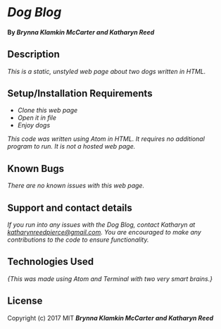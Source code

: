 # _Dog Blog_

#### By **_Brynna Klamkin McCarter and Katharyn Reed_**

## Description

_This is a static, unstyled web page about two dogs written in HTML._

## Setup/Installation Requirements

* _Clone this web page_
* _Open it in file_
* _Enjoy dogs_

_This code was written using Atom in HTML. It requires no additional program to run. It is not a hosted web page._

## Known Bugs

_There are no known issues with this web page._

## Support and contact details

_If you run into any issues with the Dog Blog, contact Katharyn at katharynreedpierce@gmail.com. You are encouraged to make any contributions to the code to ensure functionality._

## Technologies Used

_{This was made using Atom and Terminal with two very smart brains.}_

## License

Copyright (c) 2017 MIT **_Brynna Klamkin McCarter and Katharyn Reed_**
